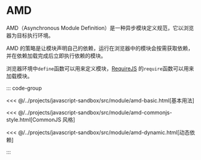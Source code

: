 # AMD

AMD（Asynchronous Module Definition）是一种异步模块定义规范，它以浏览器为目标执行环境。

AMD 的策略是让模块声明自己的依赖，运行在浏览器中的模块会按需获取依赖，并在依赖加载完成后立即执行依赖的模块。

浏览器环境中`define`函数可以用来定义模块，[RequireJS](https://requirejs.org/) 的`require`函数可以用来加载模块。

::: code-group

<<< @/../projects/javascript-sandbox/src/module/amd-basic.html[基本用法]

<<< @/../projects/javascript-sandbox/src/module/amd-commonjs-style.html[CommonJS 风格]

<<< @/../projects/javascript-sandbox/src/module/amd-dynamic.html[动态依赖]

:::
